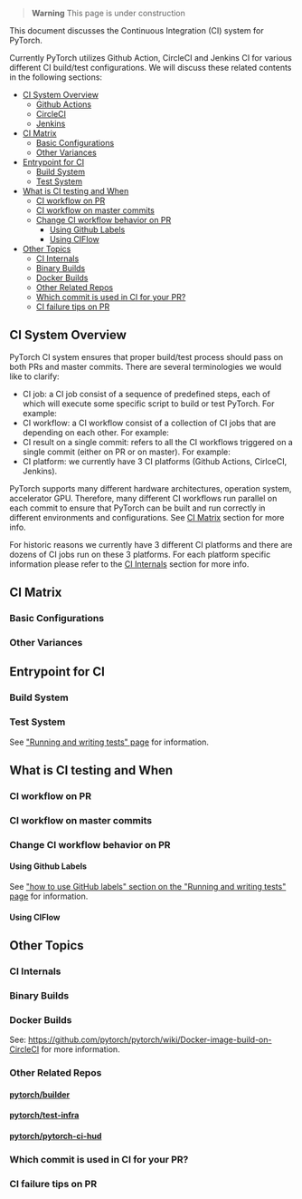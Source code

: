 > **Warning** This page is under construction

This document discusses the Continuous Integration (CI) system for PyTorch. 

Currently PyTorch utilizes Github Action, CircleCI and Jenkins CI for various different CI build/test configurations. We will discuss these related contents in the following sections:

- [CI System Overview](#ci-system-overview)
  - [Github Actions](#github-actions)
  - [CircleCI](#circleci)
  - [Jenkins](#jenkins)
- [CI Matrix](#ci-matrix)
  - [Basic Configurations](#basic-configurations)
  - [Other Variances](#other-variances)
- [Entrypoint for CI](#entrypoint-for-ci)
  - [Build System](#build-system)
  - [Test System](#test-system)
- [What is CI testing and When](#what-is-ci-testing-and-when)
  - [CI workflow on PR](#ci-workflow-on-pr)
  - [CI workflow on master commits](#ci-workflow-on-master-commits)
  - [Change CI workflow behavior on PR](#change-ci-workflow-behavior-on-pr)
    - [Using Github Labels](#using-github-labels)
    - [Using CIFlow](#using-ciflow)
- [Other Topics](#other-topics)
  - [CI Internals](#ci-internals)
  - [Binary Builds](#binary-builds)
  - [Docker Builds](#docker-builds)
  - [Other Related Repos](#other-related-repos)
  - [Which commit is used in CI for your PR?](#which-commit-is-used-in-ci-for-your-pr)
  - [CI failure tips on PR](#ci-failure-tips-on-pr)


## CI System Overview

PyTorch CI system ensures that proper build/test process should pass on both PRs and master commits. There are several terminologies we would like to clarify:

- CI job: a CI job consist of a sequence of predefined steps, each of which will execute some specific script to build or test PyTorch. For example: 
- CI workflow: a CI workflow consist of a collection of CI jobs that are depending on each other. For example:
- CI result on a single commit: refers to all the CI workflows triggered on a single commit (either on PR or on master). For example:
- CI platform: we currently have 3 CI platforms (Github Actions, CirlceCI, Jenkins). 

PyTorch supports many different hardware architectures, operation system, accelerator GPU. Therefore, many different CI workflows run parallel on each commit to ensure that PyTorch can be built and run correctly in different environments and configurations. See [CI Matrix](#ci-matrix) section for more info.

For historic reasons we currently have 3 different CI platforms and there are dozens of CI jobs run on these 3 platforms. For each platform specific information please refer to the [CI Internals](#ci-internals) section for more info.

## CI Matrix

### Basic Configurations

### Other Variances

## Entrypoint for CI

### Build System

### Test System

See ["Running and writing tests" page](https://github.com/pytorch/pytorch/wiki/Running-and-writing-tests) for information.

## What is CI testing and When

### CI workflow on PR

### CI workflow on master commits

### Change CI workflow behavior on PR

#### Using Github Labels

See ["how to use GitHub labels" section on the "Running and writing tests" page](https://github.com/pytorch/pytorch/wiki/Running-and-writing-tests#using-github-label-to-control-ci-behavior-on-pr) for information.

#### Using CIFlow

## Other Topics

### CI Internals

### Binary Builds

### Docker Builds

See: https://github.com/pytorch/pytorch/wiki/Docker-image-build-on-CircleCI for more information.

### Other Related Repos

#### [pytorch/builder](https://github.com/pytorch/builder)
#### [pytorch/test-infra](https://github.com/pytorch/test-infra)
#### [pytorch/pytorch-ci-hud](https://github.com/pytorch/pytorch-ci-hud)

### Which commit is used in CI for your PR?

### CI failure tips on PR
